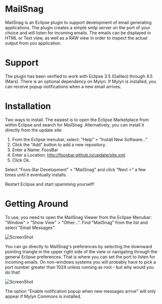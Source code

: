 MailSnag
========

MailSnag is an Eclipse plugin to support development of email generating applications.  The plugin creates a simple smtp server on the port of your choice and will listen for incoming emails.  The emails can be displayed in HTML or Text view, as well as a RAW view in order to inspect the actual output from you application.

Support
=======
The plugin has been verified to work with Eclipse 3.5 (Galileo) through 4.5 (Mars).  There is an optional dependency on Mylyn.  If Mylyn is installed, you can receive popup notifications when a new email arrives.

Installation
============
Two ways to install.  The easiest is to open the Eclipse Marketplace from within Eclipse and search for MailSnag. 
Alternatively, you can install it directly from the update site:

1. From the Eclipse menubar, select: "Help" > "Install New Software..."
2. Click the "Add" button to add a new repository.
3. Enter a Name:  FoosBar
4. Enter a Location: http://foosbar.github.io/update/site.xml
5. Click Ok.

Select "Foos-Bar Development" > "MailSnag" and click "Next >" a few times until it eventually installs.

Restart Eclipse and start spamming yourself!

Getting Around
==============
To use, you need to open the MailSnag Viewer from the Eclipse Menubar: "Window" > "Show View" > "Other...".  Find "MailSnag" from the list and select "Email Messages".

![ScreenShot](http://foosbar.github.com/images/mailsnag-default.png)

You can go directly to MailSnag's preferences by selecting the downward pointing triangle in the upper right side of the view or navigating through the general Eclipse preferences.  That is where you can set the port to listen for incoming emails.  On non-windows systems you will probably have to pick a port number greater than 1024 unless running as root - but why would you do that!

![ScreenShot](http://foosbar.github.com/images/mailsnag-preferences.png)

The option "Enable notification popup when new messages arrive" will only appear if Mylyn Commons is installed.
